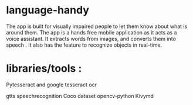 # language-handy
The app is built for visually impaired people to let them know about what is around them. The app is a hands free mobile application as it acts as a voice assistant. It extracts words from images, and converts them into speech . It also has the feature to recognize objects in real-time.
# libraries/tools :
Pytesseract and google tesseract ocr

gtts
speechrecognition
Coco dataset
opencv-python
Kivymd

